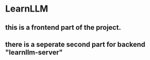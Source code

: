 # LearnLLM

## this is a frontend part of the project.
## there is a seperate second part for backend "learnllm-server"